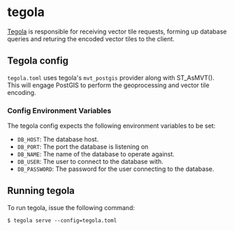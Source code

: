 # tegola

[Tegola](https://github.com/go-spatial/tegola) is responsible for receiving vector tile requests, forming up database queries and returing the encoded vector tiles to the client. 

## Tegola config

`tegola.toml` uses tegola's `mvt_postgis` provider along with ST_AsMVT(). This will engage PostGIS to perform the geoprocessing and vector tile encoding.

### Config Environment Variables

The tegola config expects the following environment variables to be set:

* `DB_HOST`: The database host.
* `DB_PORT`: The port the database is listening on
* `DB_NAME`: The name of the database to operate against.
* `DB_USER`: The user to connect to the database with.
* `DB_PASSWORD`: The password for the user connecting to the database.

## Running tegola

To run tegola, issue the following command:

```console
$ tegola serve --config=tegola.toml
```
